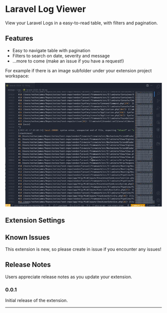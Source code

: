 # Laravel Log Viewer

View your Laravel Logs in a easy-to-read table, with filters and pagination.

## Features

- Easy to navigate table with pagination
- Filters to search on date, severity and message
- ...more to come (make an issue if you have a request!)

For example if there is an image subfolder under your extension project workspace:

![Demo](images/demo.gif)

## Extension Settings

## Known Issues

This extension is new, so please create in issue if you encounter any issues!

## Release Notes

Users appreciate release notes as you update your extension.

### 0.0.1

Initial release of the extension.

---
